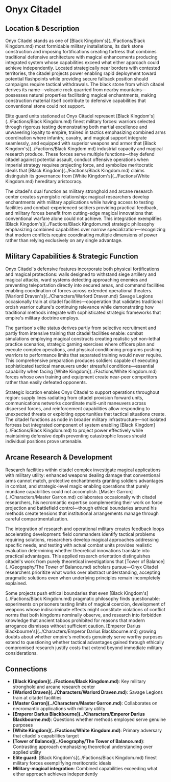 <!-- Expanded by AI: 2025-10-13 -->

# Onyx Citadel

## Location & Description

Onyx Citadel stands as one of [Black Kingdom's](../Factions/Black Kingdom.md) most formidable military installations, its dark stone construction and imposing fortifications creating fortress that combines traditional defensive architecture with magical enhancements producing integrated system whose capabilities exceed what either approach could achieve independently. Located strategically near borders with contested territories, the citadel projects power enabling rapid deployment toward potential flashpoints while providing secure fallback position should campaigns require tactical withdrawals. The black stone from which citadel derives its name—volcanic rock quarried from nearby mountains—possesses natural properties facilitating magical enchantments, making construction material itself contribute to defensive capabilities that conventional stone could not support.

Elite guard units stationed at Onyx Citadel represent [Black Kingdom's](../Factions/Black Kingdom.md) finest military forces: warriors selected through rigorous testing demonstrating both martial excellence and unwavering loyalty to empire, trained in tactics emphasizing combined arms coordination where infantry, cavalry, and magical support integrate seamlessly, and equipped with superior weapons and armor that [Black Kingdom's](../Factions/Black Kingdom.md) industrial capacity and magical research produce. These forces serve multiple functions—they defend citadel against potential assault, conduct offensive operations when imperial strategy requires projecting force, and symbolize meritocratic ideals that [Black Kingdom](../Factions/Black Kingdom.md) claims distinguish its governance from [White Kingdom's](../Factions/White Kingdom.md) hereditary aristocracy.

The citadel's dual function as military stronghold and arcane research center creates synergistic relationship: magical researchers develop enchantments with military applications while having access to testing facilities and combat-experienced soldiers providing practical feedback, and military forces benefit from cutting-edge magical innovations that conventional warfare alone could not achieve. This integration exemplifies [Black Kingdom's](../Factions/Black Kingdom.md) strategic philosophy emphasizing combined capabilities over narrow specialization—recognizing that modern conflicts require coordinating multiple dimensions of power rather than relying exclusively on any single advantage.

## Military Capabilities & Strategic Function

Onyx Citadel's defensive features incorporate both physical fortifications and magical protections: walls designed to withstand siege artillery and magical attacks, ward systems detecting approaching enemies and preventing teleportation directly into secured areas, and command facilities enabling coordination of forces across extended operational theaters. [Warlord Draven's](../Characters/Warlord Draven.md) Savage Legions occasionally train at citadel facilities—cooperation that validates traditional orcish warrior culture's continuing relevance while demonstrating how traditional methods integrate with sophisticated strategic frameworks that empire's military doctrine employs.

The garrison's elite status derives partly from selective recruitment and partly from intensive training that citadel facilities enable: combat simulations employing magical constructs creating realistic yet non-lethal practice scenarios, strategic gaming exercises where officers plan and execute complex operations, and physical conditioning programs pushing warriors to performance limits that separated training would never require. This comprehensive preparation produces soldiers capable of executing sophisticated tactical maneuvers under stressful conditions—essential capability when facing [White Kingdom](../Factions/White Kingdom.md) forces whose own training and equipment create near-peer competitors rather than easily defeated opponents.

Strategic location enables Onyx Citadel to support operations throughout region: supply lines radiating from citadel provision forward units, communications networks coordinate multi-unit maneuvers across dispersed forces, and reinforcement capabilities allow responding to unexpected threats or exploiting opportunities that tactical situations create. The citadel functions as node in broader military infrastructure—not isolated fortress but integrated component of system enabling [Black Kingdom](../Factions/Black Kingdom.md) to project power effectively while maintaining defensive depth preventing catastrophic losses should individual positions prove untenable.

## Arcane Research & Development

Research facilities within citadel complex investigate magical applications with military utility: enhanced weapons dealing damage that conventional arms cannot match, protective enchantments granting soldiers advantages in combat, and strategic-level magic enabling operations that purely mundane capabilities could not accomplish. [Master Garron](../Characters/Master Garron.md) collaborates occasionally with citadel researchers, his necromantic expertise complementing their work on force projection and battlefield control—though ethical boundaries around his methods create tensions that institutional arrangements manage through careful compartmentalization.

The integration of research and operational military creates feedback loops accelerating development: field commanders identify tactical problems requiring solutions, researchers develop magical approaches addressing specific needs, and testing with actual combat units provides realistic evaluation determining whether theoretical innovations translate into practical advantages. This applied research orientation distinguishes citadel's work from purely theoretical investigations that [Tower of Balance](../Geography/The Tower of Balance.md) scholars pursue—Onyx Citadel researchers prioritize what works over abstract understanding, accepting pragmatic solutions even when underlying principles remain incompletely explained.

Some projects push ethical boundaries that even [Black Kingdom's](../Factions/Black Kingdom.md) pragmatic philosophy finds questionable: experiments on prisoners testing limits of magical coercion, development of weapons whose indiscriminate effects might constitute violations of conflict norms that both kingdoms nominally observe, and research into forbidden knowledge that ancient taboos prohibited for reasons that modern arrogance dismisses without sufficient caution. [Emperor Darius Blackbourne's](../Characters/Emperor Darius Blackbourne.md) growing doubts about whether empire's methods genuinely serve worthy purposes extend to questioning whether tactical advantages gained through ethically compromised research justify costs that extend beyond immediate military considerations.

## Connections

- **[Black Kingdom](../Factions/Black Kingdom.md)**: Key military stronghold and arcane research center
- **[Warlord Draven](../Characters/Warlord Draven.md)**: Savage Legions train at citadel facilities
- **[Master Garron](../Characters/Master Garron.md)**: Collaborates on necromantic applications with military utility
- **[Emperor Darius Blackbourne](../Characters/Emperor Darius Blackbourne.md)**: Questions whether methods employed serve genuine purposes
- **[White Kingdom](../Factions/White Kingdom.md)**: Primary adversary that citadel's capabilities target
- **[Tower of Balance](../Geography/The Tower of Balance.md)**: Contrasting approach emphasizing theoretical understanding over applied utility
- **Elite guard**: [Black Kingdom's](../Factions/Black Kingdom.md) finest military forces exemplifying meritocratic ideals
- **Military-magical integration**: Combined capabilities exceeding what either approach achieves independently
